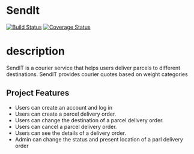# SendIt
[![Build Status](https://www.travis-ci.org/nanfuka/SendIt.svg?branch=161834211-user-able-view-all-orders)](https://www.travis-ci.org/nanfuka/SendIt)
[![Coverage Status](https://coveralls.io/repos/github/nanfuka/SendIt/badge.svg?branch=master)](https://coveralls.io/github/nanfuka/SendIt?branch=master)
# description
SendIT is a courier service that helps users deliver parcels to different destinations. SendIT provides courier quotes based on weight categories

## Project Features
* Users can create an account and log in
* Users can create a parcel delivery order.
* Users can change the destination of a parcel      delivery order.
* Users can cancel a parcel delivery order.
* Users can see the details of a delivery order.
* Admin can change the status and present           location of a parl delivery order